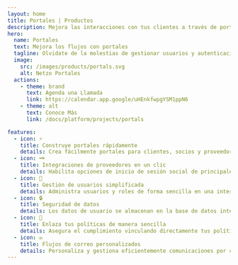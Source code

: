 ```yaml
---
layout: home
title: Portales | Productos
description: Mejora las interacciones con tus clientes a través de portales
hero:
  name: Portales
  text: Mejora los flujos con portales
  tagline: Olvidate de la molestias de gestionar usuarios y autenticación. Crea portales atractivos que mejoran la interacción con clientes, proveedores, socios y colaboradores.
  image:
    src: /images/products/portals.svg
    alt: Netzo Portales
  actions:
    - theme: brand
      text: Agenda una Llamada
      link: https://calendar.app.google/uHEnkfwpgYSM1ppN6
    - theme: alt
      text: Conoce Más
      link: /docs/platform/projects/portals

features:
  - icon: ⚡
    title: Construye portales rápidamente
    details: Crea fácilmente portales para clientes, socios y proveedores con páginas de registro, autenticación y más.
  - icon: 🗝️
    title: Integraciones de proveedores en un clic
    details: Habilita opciones de inicio de sesión social de principales proveedores como Google, Auth0, GitHub y GitLab con un solo clic.
  - icon: 👥
    title: Gestión de usuarios simplificada
    details: Administra usuarios y roles de forma sencilla en una interfaz de usuario intuitiva y amigable.
  - icon: 🔒
    title: Seguridad de datos
    details: Los datos de usuario se almacenan en la base de datos integrada del portal para garantizar seguridad y darte control total.
  - icon: 📜
    title: Enlaza tus políticas de manera sencilla
    details: Asegura el cumplimiento vinculando directamente tus políticas a la página de registro en la configuración.
  - icon: ✉️
    title: Flujos de correo personalizados
    details: Personaliza y gestiona eficientemente comunicaciones por correo, como registros, actualizaciones de contraseñas y mucho más, de manera sencilla.
---
```


<script setup>
import BannerCta from '@theme/components/banners/BannerCta.vue'
import Footer from '@theme/components/Footer.vue'
import locale from '@theme/../../locales/es'
</script>

<section class="mt-32">
  <BannerCta v-bind="locale.home.sectionBannerCta" />

  <!-- <NewsLetter /> -->

  <Footer v-bind="locale.footer" />
</section>